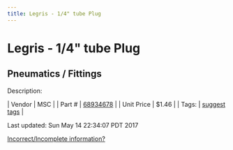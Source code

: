 ```yaml
---
title: Legris - 1/4" tube Plug
---
```


# Legris - 1/4" tube Plug
## Pneumatics / Fittings
Description: 	 

| Vendor | MSC | 
| Part # | [68934678](http://www.mscdirect.com/) | 
| Unit Price | $1.46 | 
| Tags: | [suggest tags](https://docs.google.com/forms/d/e/1FAIpQLSeWyY8v3RgOty-MyWmh9U0iivNYN_molChYyS-0U-o-kOAv_g/viewform) | 

Last updated: Sun May 14 22:34:07 PDT 2017

 [Incorrect/Incomplete information?](https://docs.google.com/forms/d/e/1FAIpQLSeWyY8v3RgOty-MyWmh9U0iivNYN_molChYyS-0U-o-kOAv_g/viewform)